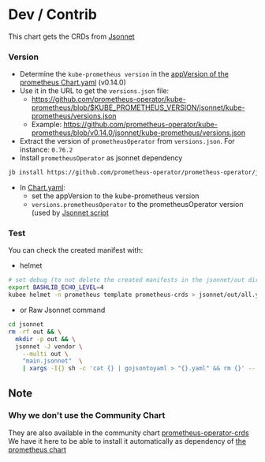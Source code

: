 # Dev / Contrib 


This chart gets the CRDs from [Jsonnet](jsonnet/main.jsonnet)
### Version

* Determine the `kube-prometheus version` in the [appVersion of the prometheus Chart.yaml](../prometheus/Chart.yaml) (v0.14.0)
* Use it in the URL to get the `versions.json` file:
    * https://github.com/prometheus-operator/kube-prometheus/blob/$KUBE_PROMETHEUS_VERSION/jsonnet/kube-prometheus/versions.json
    * Example: https://github.com/prometheus-operator/kube-prometheus/blob/v0.14.0/jsonnet/kube-prometheus/versions.json
* Extract the version of `prometheusOperator` from `versions.json`. For instance: `0.76.2`
* Install `prometheusOperator` as jsonnet dependency
```bash
jb install https://github.com/prometheus-operator/prometheus-operator/jsonnet/prometheus-operator@v0.76.2
```
* In [Chart.yaml](Chart.yaml):
    * set the appVersion to the kube-prometheus version
    * `versions.prometheusOperator` to the prometheusOperator version (used by [Jsonnet script](jsonnet/main.jsonnet)

### Test

You can check the created manifest with:
* helmet
```bash
# set debug (to not delete the created manifests in the jsonnet/out directory)
export BASHLIB_ECHO_LEVEL=4
kubee helmet -n prometheus template prometheus-crds > jsonnet/out/all.yaml
```
* or Raw Jsonnet command
```bash
cd jsonnet
rm -rf out && \
  mkdir -p out && \
  jsonnet -J vendor \
    --multi out \
    "main.jsonnet"  \
    | xargs -I{} sh -c 'cat {} | gojsontoyaml > "{}.yaml" && rm {}' -- {}
```

## Note
### Why we don't use the Community Chart

They are also available in the community chart [prometheus-operator-crds](https://github.com/prometheus-community/helm-charts/tree/main/charts/prometheus-operator-crds)
We have it here to be able to install it automatically as dependency of [the prometheus chart](../prometheus/README.md)